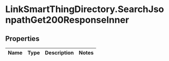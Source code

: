 # LinkSmartThingDirectory.SearchJsonpathGet200ResponseInner

## Properties

Name | Type | Description | Notes
------------ | ------------- | ------------- | -------------



